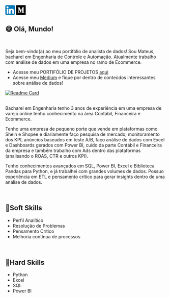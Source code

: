 <div>
  <a href="https://www.linkedin.com/in/mateusdeassis/" target="_blank"><img src="https://github.com/massis93/massis93/blob/main/linkedin.png" width="30px" target="_blank"></a>
  <a href="https://medium.com/@dassis.mateus" target="_blank"><img src="https://github.com/massis93/massis93/blob/main/medium.png" width="30px"></a>
</div>

## 😅 Olá, Mundo!
<br>

Seja bem-vindo(a) ao meu portifólio de analista de dados! Sou Mateus, bacharel em Engenharia de Controle e Automação. Atualmente trabalho com análise de dados em uma empresa no ramo de Ecommerce.

- Acesse meu PORTIFÓLIO DE PROJETOS <a href="https://github.com/massis93/Projetos_Analise_Dados">aqui</a>
- Acesse meu [Medium](https://medium.com/@dassis.mateus) e fique por dentro de conteúdos interessantes sobre análise de dados!

[![Readme Card](https://github-readme-stats.vercel.app/api/pin/?username=massis93&theme=dracula&repo=Projetos_Analise_Dados)](https://github.com/massis93/Projetos_Analise_Dados)

<br>
Bacharel em Engenharia tenho 3 anos de experiência em uma empresa de varejo online tenho conhecimento na área Contábil, Financeira e Ecommerce.

Tenho uma empresa de pequeno porte que vende em plataformas como Shein e Shopee e diariamente faço pesquisa de mercado, monitoramento dos KPI, anúncios baseados em teste A/B, faço análise de dados com Excel e Dashboards gerados com Power BI, cuido da parte Contábil e Financeira da empresa e também trabalho com Ads dentro das plataformas (analisando o ROAS, CTR e outros KPI).

Tenho conhecimentos avançados em SQL, Power BI, Excel e Biblioteca Pandas para Python, e já trabalhei com grandes volumes de dados. Possuo experiência em ETL e pensamento crítico para gerar insights dentro de uma análise de dados.

<br>

## 🔧Soft Skills
- Perfil Analítico
- Resolução de Problemas
- Pensamento Crítico
- Melhoria contínua de processos

<br>


## 🔧Hard Skills
- Python 
- Excel
- SQL
- Power BI


